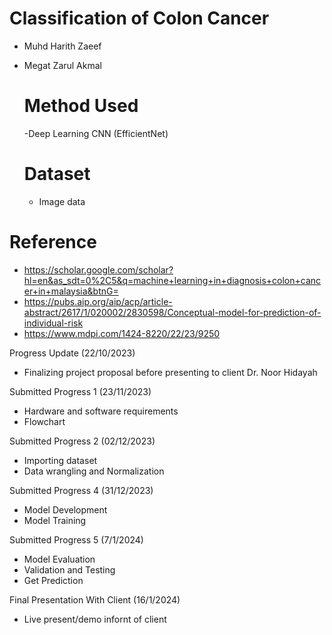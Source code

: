 # Classification of Colon Cancer
- Muhd Harith Zaeef
- Megat Zarul Akmal

  # Method Used
  -Deep Learning CNN (EfficientNet)
  # Dataset
  - Image data

# Reference

- https://scholar.google.com/scholar?hl=en&as_sdt=0%2C5&q=machine+learning+in+diagnosis+colon+cancer+in+malaysia&btnG=
- https://pubs.aip.org/aip/acp/article-abstract/2617/1/020002/2830598/Conceptual-model-for-prediction-of-individual-risk
- https://www.mdpi.com/1424-8220/22/23/9250

Progress Update (22/10/2023)
- Finalizing project proposal before presenting to client Dr. Noor Hidayah

Submitted Progress 1 (23/11/2023)
- Hardware and software requirements
- Flowchart

Submitted Progress 2 (02/12/2023)
- Importing dataset
- Data wrangling and Normalization

Submitted Progress 4 (31/12/2023)
- Model Development
- Model Training

Submitted Progress 5 (7/1/2024)
- Model Evaluation
- Validation and Testing
- Get Prediction
  
Final Presentation With Client (16/1/2024)
- Live present/demo infornt of client
